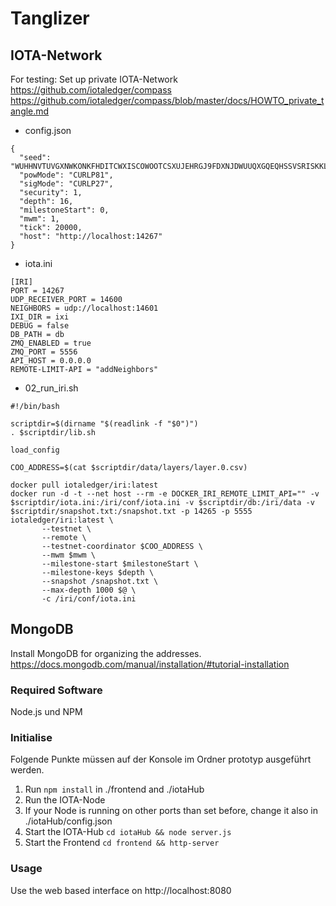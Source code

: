 # Tanglizer
## IOTA-Network
For testing:
Set up private IOTA-Network
https://github.com/iotaledger/compass 
https://github.com/iotaledger/compass/blob/master/docs/HOWTO_private_tangle.md


* config.json
```
{
  "seed": "WUHHNVTUVGXNWKONKFHDITCWXISCOWOOTCSXUJEHRGJ9FDXNJDWUUQXGQEQHSSVSRISKKLBMQIS9IKNOW",
  "powMode": "CURLP81",
  "sigMode": "CURLP27",
  "security": 1,
  "depth": 16,
  "milestoneStart": 0,
  "mwm": 1,
  "tick": 20000,
  "host": "http://localhost:14267"
}
```
* iota.ini
```
[IRI]
PORT = 14267
UDP_RECEIVER_PORT = 14600
NEIGHBORS = udp://localhost:14601
IXI_DIR = ixi
DEBUG = false
DB_PATH = db
ZMQ_ENABLED = true
ZMQ_PORT = 5556
API_HOST = 0.0.0.0
REMOTE-LIMIT-API = "addNeighbors"
```

* 02_run_iri.sh 
```
#!/bin/bash

scriptdir=$(dirname "$(readlink -f "$0")")
. $scriptdir/lib.sh

load_config

COO_ADDRESS=$(cat $scriptdir/data/layers/layer.0.csv)

docker pull iotaledger/iri:latest
docker run -d -t --net host --rm -e DOCKER_IRI_REMOTE_LIMIT_API="" -v $scriptdir/iota.ini:/iri/conf/iota.ini -v $scriptdir/db:/iri/data -v $scriptdir/snapshot.txt:/snapshot.txt -p 14265 -p 5555 iotaledger/iri:latest \
       --testnet \
       --remote \
       --testnet-coordinator $COO_ADDRESS \
       --mwm $mwm \
       --milestone-start $milestoneStart \
       --milestone-keys $depth \
       --snapshot /snapshot.txt \
       --max-depth 1000 $@ \
       -c /iri/conf/iota.ini
```
## MongoDB
Install MongoDB for organizing the addresses. 
https://docs.mongodb.com/manual/installation/#tutorial-installation

### Required Software
Node.js und NPM

### Initialise 

Folgende Punkte müssen auf der Konsole im Ordner prototyp ausgeführt werden.

1. Run ```npm install``` in ./frontend and ./iotaHub
2. Run the IOTA-Node
3. If your Node is running on other ports than set before, change it also in ./iotaHub/config.json
4. Start the IOTA-Hub ```cd iotaHub && node server.js ```
5. Start the Frontend ```cd frontend && http-server ```



### Usage
Use the web based interface on http://localhost:8080

